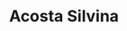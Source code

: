 ---
title: "Acosta Silvina"
url: /general-martin-miguel-de-gueemes/acosta-silvina/
shop: Lebensmittel
---